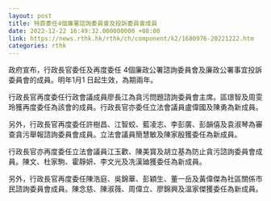 ```yaml
---
layout: post
title: 特首委任4個廉署諮詢委員會及投訴委員會成員
date: 2022-12-22 16:49:32.000000000 +08:00
link: https://news.rthk.hk/rthk/ch/component/k2/1680976-20221222.htm
categories: rthk
---
```


政府宣布，行政長官委任及再度委任 4個廉政公署諮詢委員會及廉政公署事宜投訴委員會的成員。明年1月1 日起生效，為期兩年。
 
行政長官再度委任行政會議成員廖長江為貪污問題諮詢委員會主席。區璟智及周雯玲獲再度委任為該會的成員。行政長官亦委任立法會議員盧偉國及陳勇為新成員。

另外，行政長官再度委任許樹昌、江智蛟、藍凌志、李彭廣、彭韻僖及袁淑琴為審查貪污舉報諮詢委員會成員。立法會議員簡慧敏及陳家殷獲委任為新成員。

行政長官亦再度委任立法會議員江玉歡、陳美寳及胡立基為防止貪污諮詢委員會成員。陳文、杜家駒、霍靜妍、李文光及冼漢廸獲委任為新成員。

另外，行政長官再度委任陳浩庭、吳錦華、彭穎生、董一岳及黃偉傑為社區關係市民諮詢委員會成員。陳念慈、陳淑薇、周偉立、廖錦興及溫家傑獲委任為新成員。
